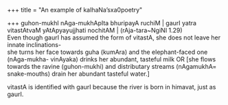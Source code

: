 +++
title = "An example of kalhaNa’sxa0poetry"

+++
guhon-mukhI nAga-mukhApIta bhuripayA ruchiM | gaurI yatra vitastAtvaM
yAtApyayujjhati nochitAM | (rAja-tara\~NgiNI 1.29)  
Even though gaurI has assumed the form of vitastA, she does not leave
her innate inclinations-  
she turns her face towards guha (kumAra) and the elephant-faced one
(nAga-mukha- vinAyaka) drinks her abundant, tasteful milk OR \[she flows
towards the ravine (guhon-mukhi) and distributary streams (nAgamukhA=
snake-mouths) drain her abundant tasteful water.\]

vitastA is identified with gaurI because the river is born in himavat,
just as gaurI.
